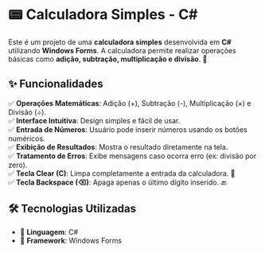 # 📟 Calculadora Simples - C#

Este é um projeto de uma **calculadora simples** desenvolvida em **C#** utilizando **Windows Forms**. A calculadora permite realizar operações básicas como **adição, subtração, multiplicação e divisão**. 🧮  

## ✨ Funcionalidades  

✅ **Operações Matemáticas**: Adição (+), Subtração (-), Multiplicação (×) e Divisão (÷).  
✅ **Interface Intuitiva**: Design simples e fácil de usar.  
✅ **Entrada de Números**: Usuário pode inserir números usando os botões numéricos.  
✅ **Exibição de Resultados**: Mostra o resultado diretamente na tela.  
✅ **Tratamento de Erros**: Exibe mensagens caso ocorra erro (ex: divisão por zero).  
✅ **Tecla Clear (C)**: Limpa completamente a entrada da calculadora. 🧹  
✅ **Tecla Backspace (⌫)**: Apaga apenas o último dígito inserido. 🔙  

## 🛠️ Tecnologias Utilizadas  

- 🔹 **Linguagem**: C#  
- 🔹 **Framework**: Windows Forms  